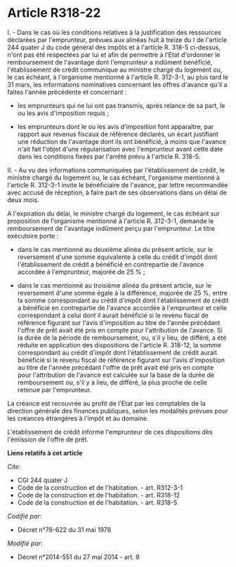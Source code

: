 # Article R318-22

I. - Dans le cas où les conditions relatives à la justification des ressources déclarées par l'emprunteur, prévues aux
alinéas huit à treize du I de l'article 244 quater J du code général des impôts et à l'article R. 318-5 ci-dessus, n'ont pas
été respectées par lui et afin de permettre à l'Etat d'ordonner le remboursement de l'avantage dont l'emprunteur a indûment
bénéficié, l'établissement de crédit communique au ministre chargé du logement ou, le cas échéant, à l'organisme mentionné à
l'article R. 312-3-1, au plus tard le 31 mars, les informations nominatives concernant les offres d'avance qu'il a faites
l'année précédente et concernant :

- les emprunteurs qui ne lui ont pas transmis, après relance de sa part, le ou les avis d'imposition requis ;

- les emprunteurs dont le ou les avis d'imposition font apparaître, par rapport aux revenus fiscaux de référence déclarés, un
écart justifiant une réduction de l'avantage dont ils ont bénéficié, à moins que l'avance n'ait fait l'objet d'une
régularisation avec l'emprunteur avant cette date dans les conditions fixées par l'arrêté prévu à l'article R. 318-5.

II. - Au vu des informations communiquées par l'établissement de crédit, le ministre chargé du logement ou, le cas échéant,
l'organisme mentionné à l'article R. 312-3-1 invite le bénéficiaire de l'avance, par lettre recommandée avec accusé de
réception, à faire part de ses observations dans un délai de deux mois.

A l'expiration du délai, le ministre chargé du logement, le cas échéant sur proposition de l'organisme mentionné à l'article
R. 312-3-1, demande le remboursement de l'avantage indûment perçu par l'emprunteur. Le titre exécutoire porte :

- dans le cas mentionné au deuxième alinéa du présent article, sur le reversement d'une somme équivalente à celle du crédit
d'impôt dont l'établissement de crédit a bénéficié en contrepartie de l'avance accordée à l'emprunteur, majorée de 25 % ;

- dans le cas mentionné au troisième alinéa du présent article, sur le reversement d'une somme égale à la différence, majorée
de 25 %, entre la somme correspondant au crédit d'impôt dont l'établissement de crédit a bénéficié en contrepartie de
l'avance accordée à l'emprunteur et celle correspondant à celui dont il aurait bénéficié si le revenu fiscal de référence
figurant sur l'avis d'imposition au titre de l'année précédant l'offre de prêt avait été pris en compte pour l'attribution de
l'avance. Si la durée de la période de remboursement, ou, s'il y lieu, de différé, a été réduite en application des
dispositions de l'article R. 318-12, la somme correspondant au crédit d'impôt dont l'établissement de crédit aurait bénéficié
si le revenu fiscal de référence figurant sur l'avis d'imposition au titre de l'année précédant l'offre de prêt avait été
pris en compte pour l'attribution de l'avance est calculée sur la base de la durée de remboursement ou, s'il y a lieu, de
différé, la plus proche de celle retenue par l'emprunteur.

La créance est recouvrée au profit de l'Etat par les comptables de la direction générale des finances publiques, selon les
modalités prévues pour les créances étrangères à l'impôt et au domaine.

L'établissement de crédit informe l'emprunteur de ces dispositions dès l'émission de l'offre de prêt.

**Liens relatifs à cet article**

_Cite_:

  - CGI 244 quater J
  - Code de la construction et de l'habitation. - art. R312-3-1
  - Code de la construction et de l'habitation. - art. R318-12
  - Code de la construction et de l'habitation. - art. R318-5

_Codifié par_:

  - Décret n°78-622 du 31 mai 1978

_Modifié par_:

  - Décret n°2014-551 du 27 mai 2014 - art. 8
